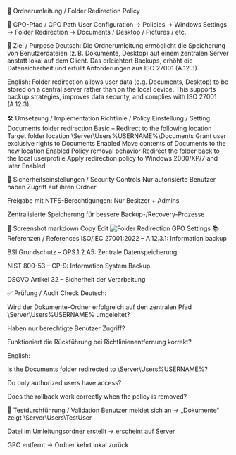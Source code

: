 
📁 Ordnerumleitung / Folder Redirection Policy

📌 GPO-Pfad / GPO Path
User Configuration → Policies → Windows Settings → Folder Redirection → Documents / Desktop / Pictures / etc.

🎯 Ziel / Purpose
Deutsch:
Die Ordnerumleitung ermöglicht die Speicherung von Benutzerdateien (z. B. Dokumente, Desktop) auf einem zentralen Server anstatt lokal auf dem Client. Das erleichtert Backups, erhöht die Datensicherheit und erfüllt Anforderungen aus ISO 27001 (A.12.3).

English:
Folder redirection allows user data (e.g. Documents, Desktop) to be stored on a central server rather than on the local device. This supports backup strategies, improves data security, and complies with ISO 27001 (A.12.3).

🛠️ Umsetzung / Implementation
Richtlinie / Policy	Einstellung / Setting
Documents folder redirection	Basic – Redirect to the following location
Target folder location	\Server\Users%USERNAME%\Documents
Grant user exclusive rights to Documents	Enabled
Move contents of Documents to the new location	Enabled
Policy removal behavior	Redirect the folder back to the local userprofile
Apply redirection policy to Windows 2000/XP/7 and later	Enabled

🔐 Sicherheitseinstellungen / Security Controls
Nur autorisierte Benutzer haben Zugriff auf ihren Ordner

Freigabe mit NTFS-Berechtigungen: Nur Besitzer + Admins

Zentralisierte Speicherung für bessere Backup-/Recovery-Prozesse

📸 Screenshot
markdown
Copy
Edit
![Folder Redirection GPO Settings](../../assets/screenshots/folder_redirection_policy/folder_redirection_config.PNG)
📚 Referenzen / References
ISO/IEC 27001:2022 – A.12.3.1: Information backup

BSI Grundschutz – OPS.1.2.A5: Zentrale Datenspeicherung

NIST 800-53 – CP-9: Information System Backup

DSGVO Artikel 32 – Sicherheit der Verarbeitung

✅ Prüfung / Audit Check
Deutsch:

Wird der Dokumente-Ordner erfolgreich auf den zentralen Pfad \Server\Users%USERNAME% umgeleitet?

Haben nur berechtigte Benutzer Zugriff?

Funktioniert die Rückführung bei Richtlinienentfernung korrekt?

English:

Is the Documents folder redirected to \Server\Users%USERNAME%?

Do only authorized users have access?

Does the rollback work correctly when the policy is removed?

🧪 Testdurchführung / Validation
Benutzer meldet sich an → „Dokumente“ zeigt \Server\Users\TestUser

Datei im Umleitungsordner erstellt → erscheint auf Server

GPO entfernt → Ordner kehrt lokal zurück



